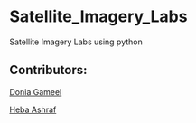 # Satellite_Imagery_Labs

Satellite Imagery Labs using python

## Contributors:
[Donia Gameel](https://github.com/DoniaGameel)

[Heba Ashraf](https://github.com/hebaashraf21)
